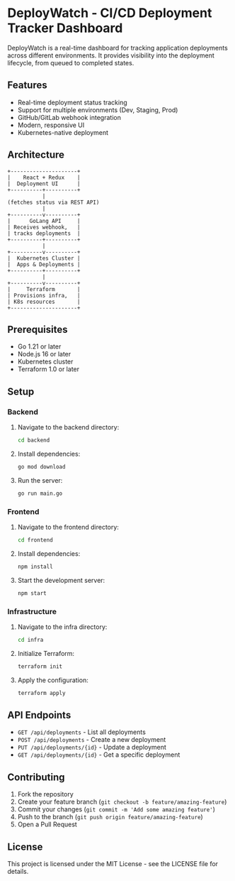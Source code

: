 # DeployWatch - CI/CD Deployment Tracker Dashboard

DeployWatch is a real-time dashboard for tracking application deployments across different environments. It provides visibility into the deployment lifecycle, from queued to completed states.

## Features

- Real-time deployment status tracking
- Support for multiple environments (Dev, Staging, Prod)
- GitHub/GitLab webhook integration
- Modern, responsive UI
- Kubernetes-native deployment

## Architecture

```
+---------------------+
|    React + Redux    |
|  Deployment UI      |
+----------+----------+
           |
(fetches status via REST API)
           |
+----------v----------+
|      GoLang API     |
| Receives webhook,   |
| tracks deployments  |
+----------+----------+
           |
+----------v----------+
|  Kubernetes Cluster |
|  Apps & Deployments |
+----------+----------+
           |
+----------v----------+
|     Terraform       |
| Provisions infra,   |
| K8s resources       |
+---------------------+
```

## Prerequisites

- Go 1.21 or later
- Node.js 16 or later
- Kubernetes cluster
- Terraform 1.0 or later

## Setup

### Backend

1. Navigate to the backend directory:
   ```bash
   cd backend
   ```

2. Install dependencies:
   ```bash
   go mod download
   ```

3. Run the server:
   ```bash
   go run main.go
   ```

### Frontend

1. Navigate to the frontend directory:
   ```bash
   cd frontend
   ```

2. Install dependencies:
   ```bash
   npm install
   ```

3. Start the development server:
   ```bash
   npm start
   ```

### Infrastructure

1. Navigate to the infra directory:
   ```bash
   cd infra
   ```

2. Initialize Terraform:
   ```bash
   terraform init
   ```

3. Apply the configuration:
   ```bash
   terraform apply
   ```

## API Endpoints

- `GET /api/deployments` - List all deployments
- `POST /api/deployments` - Create a new deployment
- `PUT /api/deployments/{id}` - Update a deployment
- `GET /api/deployments/{id}` - Get a specific deployment

## Contributing

1. Fork the repository
2. Create your feature branch (`git checkout -b feature/amazing-feature`)
3. Commit your changes (`git commit -m 'Add some amazing feature'`)
4. Push to the branch (`git push origin feature/amazing-feature`)
5. Open a Pull Request

## License

This project is licensed under the MIT License - see the LICENSE file for details. 